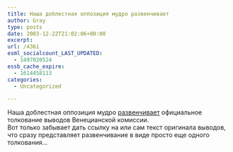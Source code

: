 ```yaml
---
title: Наша доблестная оппозиция мудро развенчивает
author: Gray
type: posts
date: 2003-12-22T21:02:06+00:00
excerpt:
url: /4361
esml_socialcount_LAST_UPDATED:
  - 1497020524
essb_cache_expire:
  - 1614458113
categories:
  - Uncategorized

---
```








Наша доблестная оппозиция мудро <a href="http://www2.pravda.com.ua/ru/archive/2003/december/19/2.shtml" target="_blank">развенчивает</a> официальное толкование выводов Венецианской комиссии.  
Вот только забывает дать ссылку на или сам текст оригинала выводов, что сразу представляет развенчивание в виде просто еще одного толкования&#8230;